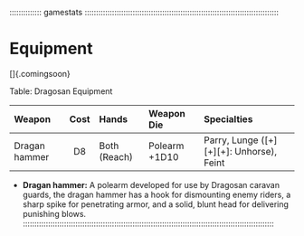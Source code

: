 :::::::::::::: gamestats :::::::::::::::::::::::::::::::::::::::::::::::::::::::::::::::::::::::::::::::::::::
# Equipment

[]{.comingsoon}

Table: Dragosan Equipment

| Weapon        | Cost | Hands        | Weapon Die    | Specialties                              |
| :------------ | :--: | :----------- | :------------ | :--------------------------------------- |
| Dragan hammer | D8   | Both (Reach) | Polearm +1D10 | Parry, Lunge ([+][+][+]: Unhorse), Feint |

- **Dragan hammer:** A polearm developed for use by Dragosan caravan guards, the dragan hammer has a hook for dismounting
  enemy riders, a sharp spike for penetrating armor, and a solid, blunt head for delivering punishing blows.
::::::::::::::::::::::::::::::::::::::::::::::::::::::::::::::::::::::::::::::::::::::::::::::::::::::::::::::

